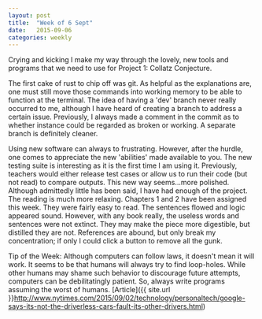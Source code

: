 ```yaml
---
layout: post
title:  "Week of 6 Sept"
date:   2015-09-06
categories: weekly
---
```

Crying and kicking I make my way through the lovely, new tools and programs that we need to use for Project 1: Collatz Conjecture.

The first cake of rust to chip off was git. As helpful as the explanations are, one must still move those commands into working memory to be able to function at the terminal. The idea of having a 'dev' branch never really occurred to me, although I have heard of creating a branch to address a certain issue. Previously, I always made a comment in the commit as to whether instance could be regarded as broken or working. A separate branch is definitely cleaner.

Using new software can always to frustrating. However, after the hurdle, one comes to appreciate the new 'abilities' made available to you. The new testing suite is interesting as it is the first time I am using it. Previously, teachers would either release test cases or allow us to run their code (but not read) to compare outputs. This new way seems...more polished.
Although admittedly little has been said, I have had enough of the project. The reading is much more relaxing. Chapters 1 and 2 have been assigned this week. They were fairly easy to read. The sentences flowed and logic appeared sound. However, with any book really, the useless words and sentences were not extinct. They may make the piece more digestible, but distilled they are not. References are abound, but only break my concentration; if only I could click a button to remove all the gunk.

Tip of the Week: Although computers can follow laws, it doesn't mean it will work. It seems to be that humans will always try to find loop-holes. While other humans may shame such behavior to discourage future attempts, computers can be debilitatingly patient. So, always write programs assuming the worst of humans. [Article]({{ site.url }}http://www.nytimes.com/2015/09/02/technology/personaltech/google-says-its-not-the-driverless-cars-fault-its-other-drivers.html)